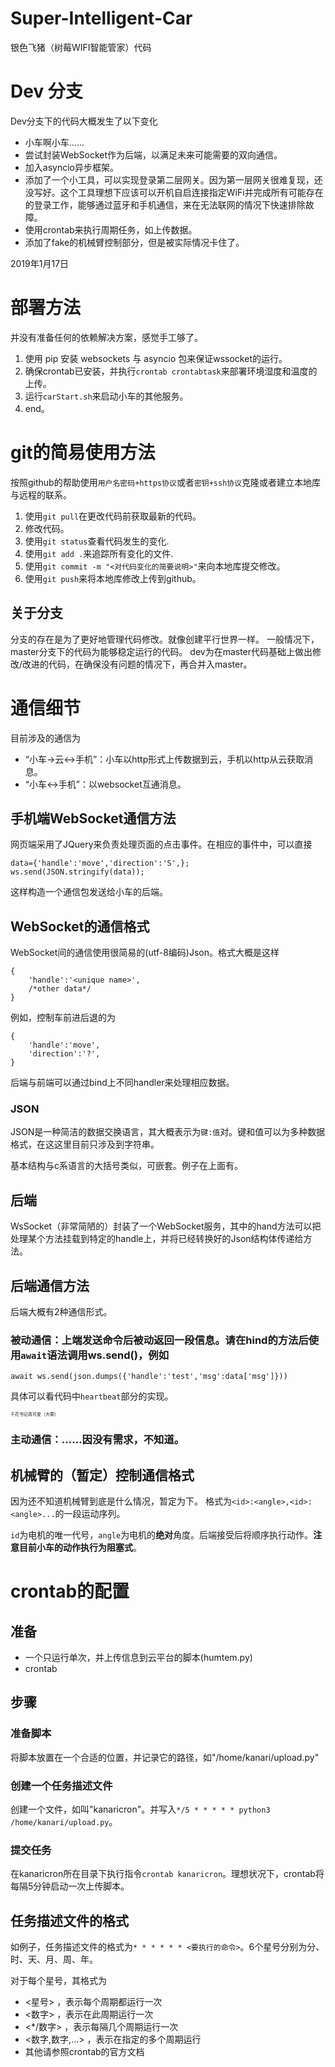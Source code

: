 # Super-Intelligent-Car
银色飞猪（树莓WIFI智能管家）代码

# Dev 分支
Dev分支下的代码大概发生了以下变化

* 小车啊小车……
* 尝试封装WebSocket作为后端，以满足未来可能需要的双向通信。
* 加入asyncio异步框架。
* 添加了一个小工具，可以实现登录第二层网关。因为第一层网关很难复现，还没写好。这个工具理想下应该可以开机自启连接指定WiFi并完成所有可能存在的登录工作，能够通过蓝牙和手机通信，来在无法联网的情况下快速排除故障。
* 使用crontab来执行周期任务，如上传数据。
* 添加了fake的机械臂控制部分，但是被实际情况卡住了。

2019年1月17日

# 部署方法
并没有准备任何的依赖解决方案，感觉手工够了。
1. 使用 pip 安装 websockets 与 asyncio 包来保证wssocket的运行。
2. 确保crontab已安装，并执行`crontab crontabtask`来部署环境湿度和温度的上传。
3. 运行`carStart.sh`来启动小车的其他服务。
4. end。

# git的简易使用方法
按照github的帮助使用`用户名密码+https协议`或者`密钥+ssh协议`克隆或者建立本地库与远程的联系。

1. 使用`git pull`在更改代码前获取最新的代码。
2. 修改代码。
3. 使用`git status`查看代码发生的变化.
4. 使用`git add .`来追踪所有变化的文件.
5. 使用`git commit -m "<对代码变化的简要说明>"`来向本地库提交修改。
6. 使用`git push`来将本地库修改上传到github。

## 关于分支
分支的存在是为了更好地管理代码修改。就像创建平行世界一样。
一般情况下，master分支下的代码为能够稳定运行的代码。
dev为在master代码基础上做出修改/改进的代码，在确保没有问题的情况下，再合并入master。


# 通信细节
目前涉及的通信为
* “小车->云<->手机”：小车以http形式上传数据到云，手机以http从云获取消息。
* “小车<->手机”：以websocket互通消息。

## 手机端WebSocket通信方法
网页端采用了JQuery来负责处理页面的点击事件。在相应的事件中，可以直接
```
data={'handle':'move','direction':'S',};
ws.send(JSON.stringify(data));
```
这样构造一个通信包发送给小车的后端。

## WebSocket的通信格式
WebSocket间的通信使用很简易的(utf-8编码)Json。格式大概是这样
```
{
    'handle':'<unique name>',
	/*other data*/
}
```
例如，控制车前进后退的为
```
{
    'handle':'move',
    'direction':'?',
}
```
后端与前端可以通过bind上不同handler来处理相应数据。

### JSON
JSON是一种简洁的数据交换语言，其大概表示为`键:值`对。键和值可以为多种数据格式，在这这里目前只涉及到字符串。

基本结构与c系语言的大括号类似，可嵌套。例子在上面有。

## 后端
WsSocket（非常简陋的）封装了一个WebSocket服务，其中的hand方法可以把处理某个方法挂载到特定的handle上，并将已经转换好的Json结构体传递给方法。

## 后端通信方法
后端大概有2种通信形式。
### 被动通信：上端发送命令后被动返回一段信息。请在hind的方法后使用`await`语法调用ws.send()，例如
```
await ws.send(json.dumps({'handle':'test','msg':data['msg']}))
```
具体可以看代码中`heartbeat`部分的实现。

<span style="font-size:50%">千花书记真可爱（大雾）</span>

### 主动通信：……因没有需求，不知道。

## 机械臂的（暂定）控制通信格式
因为还不知道机械臂到底是什么情况，暂定为下。
格式为`<id>:<angle>,<id>:<angle>...`的一段运动序列。

`id`为电机的唯一代号，`angle`为电机的**绝对**角度。后端接受后将顺序执行动作。**注意目前小车的动作执行为阻塞式**。

# crontab的配置

## 准备
* 一个只运行单次，并上传信息到云平台的脚本(humtem.py)
* crontab

## 步骤
### 准备脚本
将脚本放置在一个合适的位置，并记录它的路径，如"/home/kanari/upload.py"

### 创建一个任务描述文件
创建一个文件，如叫"kanaricron"。并写入`*/5 * * * * * python3 /home/kanari/upload.py`。

### 提交任务
在kanaricron所在目录下执行指令`crontab kanaricron`。理想状况下，crontab将每隔5分钟启动一次上传脚本。

## 任务描述文件的格式
如例子，任务描述文件的格式为`* * * * * * <要执行的命令>`。6个星号分别为分、时、天、月、周、年。

对于每个星号，其格式为
* <星号> ，表示每个周期都运行一次
* <数字> ，表示在此周期运行一次
* <*/数字> ，表示每隔几个周期运行一次
* <数字,数字,...> ，表示在指定的多个周期运行
* 其他请参照crontab的官方文档